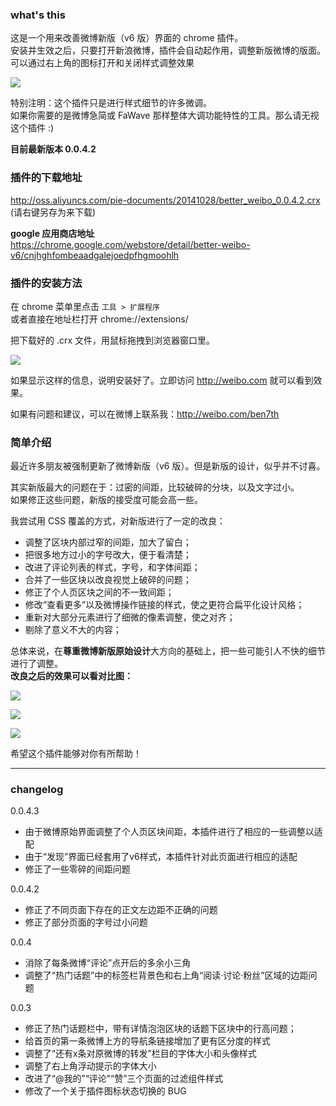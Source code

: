 ### what's this
这是一个用来改善微博新版（v6 版）界面的 chrome 插件。<br/>
安装并生效之后，只要打开新浪微博，插件会自动起作用，调整新版微博的版面。<br/>
可以通过右上角的图标打开和关闭样式调整效果<br/>

![](http://img.teamkn.com/i/xX8aRobU.png)

特别注明：这个插件只是进行样式细节的许多微调。<br/>
如果你需要的是微博急简或 FaWave 那样整体大调功能特性的工具。那么请无视这个插件 :)

**目前最新版本 0.0.4.2**

### 插件的下载地址
http://oss.aliyuncs.com/pie-documents/20141028/better_weibo_0.0.4.2.crx <br/>
(请右键另存为来下载)

**google 应用商店地址**<br/>
https://chrome.google.com/webstore/detail/better-weibo-v6/cnjhghfombeaadgalejoedpfhgmoohlh


### 插件的安装方法
在 chrome 菜单里点击 `工具 > 扩展程序` <br/>
或者直接在地址栏打开 chrome://extensions/

把下载好的 .crx 文件，用鼠标拖拽到浏览器窗口里。

![](http://img.teamkn.com/i/bd47cYMn.png)

如果显示这样的信息，说明安装好了。立即访问 http://weibo.com 就可以看到效果。

如果有问题和建议，可以在微博上联系我：http://weibo.com/ben7th


### 简单介绍
最近许多朋友被强制更新了微博新版（v6 版）。但是新版的设计，似乎并不讨喜。<br/>


其实新版最大的问题在于：过密的间距，比较破碎的分块，以及文字过小。<br/>
如果修正这些问题，新版的接受度可能会高一些。

我尝试用 CSS 覆盖的方式，对新版进行了一定的改良：

- 调整了区块内部过窄的间距，加大了留白；
- 把很多地方过小的字号改大，便于看清楚；
- 改进了评论列表的样式，字号，和字体间距；
- 合并了一些区块以改良视觉上破碎的问题；
- 修正了个人页区块之间的不一致间距；
- 修改“查看更多”以及微博操作链接的样式，使之更符合扁平化设计风格；
- 重新对大部分元素进行了细微的像素调整，使之对齐；
- 剔除了意义不大的内容；

总体来说，在**尊重微博新版原始设计**大方向的基础上，把一些可能引人不快的细节进行了调整。<br/>
**改良之后的效果可以看对比图：**

![](http://img.teamkn.com/i/I4wYBbip.jpg)

![](http://img.teamkn.com/i/fCLeFV85.jpg)

![](http://img.teamkn.com/i/imzSsgE0.jpg)

希望这个插件能够对你有所帮助！

----------------------

### changelog

0.0.4.3
- 由于微博原始界面调整了个人页区块间距，本插件进行了相应的一些调整以适配
- 由于“发现”界面已经套用了v6样式，本插件针对此页面进行相应的适配
- 修正了一些零碎的间距问题

0.0.4.2
- 修正了不同页面下存在的正文左边距不正确的问题
- 修正了部分页面的字号过小问题

0.0.4
- 消除了每条微博“评论”点开后的多余小三角
- 调整了“热门话题”中的标签栏背景色和右上角“阅读·讨论·粉丝”区域的边距问题

0.0.3
- 修正了热门话题栏中，带有详情泡泡区块的话题下区块中的行高问题；
- 给首页的第一条微博上方的导航条链接增加了更有区分度的样式
- 调整了“还有x条对原微博的转发”栏目的字体大小和头像样式
- 调整了右上角浮动提示的字体大小
- 改进了“@我的”“评论”“赞”三个页面的过滤组件样式
- 修改了一个关于插件图标状态切换的 BUG